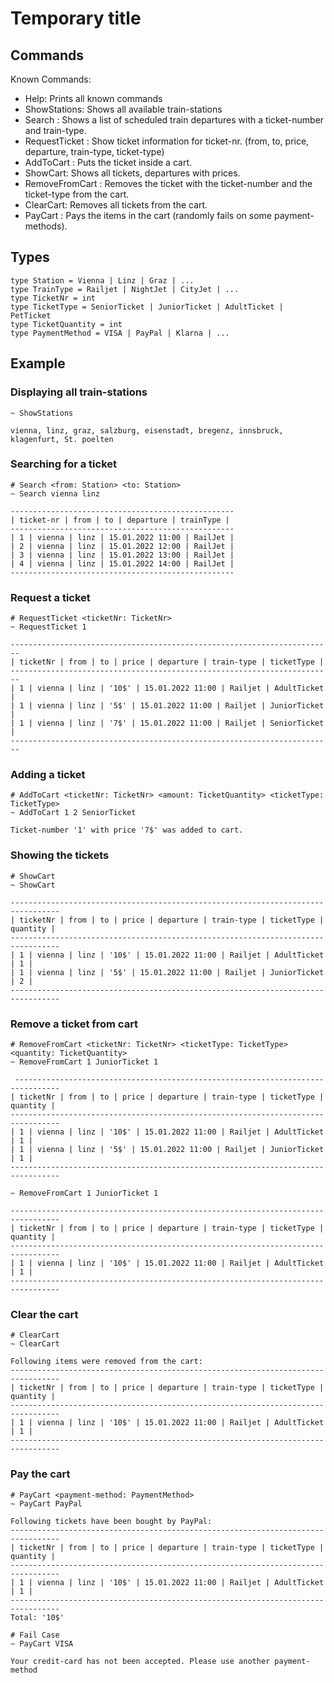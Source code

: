 # Temporary title

## Commands

Known Commands:
- Help: Prints all known commands
- ShowStations: Shows all available train-stations
- Search <from> <to>: Shows a list of scheduled train departures with a ticket-number and train-type.
- RequestTicket <ticketNr>: Show ticket information for ticket-nr. (from, to, price, departure, train-type, ticket-type)
- AddToCart <ticketNr> <amount> <ticketType>: Puts the ticket inside a cart.
- ShowCart: Shows all tickets, departures with prices.
- RemoveFromCart <ticketNr> <ticketType> <quantity>: Removes the ticket with the ticket-number and the ticket-type from the cart.
- ClearCart: Removes all tickets from the cart.
- PayCart <payment-method>: Pays the items in the cart (randomly fails on some payment-methods).

## Types
```f#
type Station = Vienna | Linz | Graz | ...
type TrainType = Railjet | NightJet | CityJet | ...
type TicketNr = int
type TicketType = SeniorTicket | JuniorTicket | AdultTicket | PetTicket
type TicketQuantity = int
type PaymentMethod = VISA | PayPal | Klarna | ...
```

## Example

### Displaying all train-stations
```shell
~ ShowStations

vienna, linz, graz, salzburg, eisenstadt, bregenz, innsbruck, klagenfurt, St. poelten
```

### Searching for a ticket

```shell
# Search <from: Station> <to: Station>
~ Search vienna linz

--------------------------------------------------
| ticket-nr | from | to | departure | trainType |
--------------------------------------------------
| 1 | vienna | linz | 15.01.2022 11:00 | RailJet |
| 2 | vienna | linz | 15.01.2022 12:00 | RailJet |
| 3 | vienna | linz | 15.01.2022 13:00 | RailJet |
| 4 | vienna | linz | 15.01.2022 14:00 | RailJet |
--------------------------------------------------
```

### Request a ticket

```shell
# RequestTicket <ticketNr: TicketNr>
~ RequestTicket 1

------------------------------------------------------------------------
| ticketNr | from | to | price | departure | train-type | ticketType |
------------------------------------------------------------------------
| 1 | vienna | linz | '10$' | 15.01.2022 11:00 | Railjet | AdultTicket |
| 1 | vienna | linz | '5$' | 15.01.2022 11:00 | Railjet | JuniorTicket |
| 1 | vienna | linz | '7$' | 15.01.2022 11:00 | Railjet | SeniorTicket |
------------------------------------------------------------------------
```

### Adding a ticket

```shell
# AddToCart <ticketNr: TicketNr> <amount: TicketQuantity> <ticketType: TicketType>
~ AddToCart 1 2 SeniorTicket

Ticket-number '1' with price '7$' was added to cart.
```

### Showing the tickets
```shell
# ShowCart
~ ShowCart

---------------------------------------------------------------------------------
| ticketNr | from | to | price | departure | train-type | ticketType | quantity |
---------------------------------------------------------------------------------
| 1 | vienna | linz | '10$' | 15.01.2022 11:00 | Railjet | AdultTicket | 1 |
| 1 | vienna | linz | '5$' | 15.01.2022 11:00 | Railjet | JuniorTicket | 2 |
---------------------------------------------------------------------------------
```

### Remove a ticket from cart

```shell
# RemoveFromCart <ticketNr: TicketNr> <ticketType: TicketType> <quantity: TicketQuantity>
~ RemoveFromCart 1 JuniorTicket 1

 --------------------------------------------------------------------------------
| ticketNr | from | to | price | departure | train-type | ticketType | quantity |
---------------------------------------------------------------------------------
| 1 | vienna | linz | '10$' | 15.01.2022 11:00 | Railjet | AdultTicket | 1 |
| 1 | vienna | linz | '5$' | 15.01.2022 11:00 | Railjet | JuniorTicket | 1 |
---------------------------------------------------------------------------------

~ RemoveFromCart 1 JuniorTicket 1

---------------------------------------------------------------------------------
| ticketNr | from | to | price | departure | train-type | ticketType | quantity |
---------------------------------------------------------------------------------
| 1 | vienna | linz | '10$' | 15.01.2022 11:00 | Railjet | AdultTicket | 1 |
---------------------------------------------------------------------------------
```

### Clear the cart

```shell
# ClearCart
~ ClearCart

Following items were removed from the cart:
---------------------------------------------------------------------------------
| ticketNr | from | to | price | departure | train-type | ticketType | quantity |
---------------------------------------------------------------------------------
| 1 | vienna | linz | '10$' | 15.01.2022 11:00 | Railjet | AdultTicket | 1 |
---------------------------------------------------------------------------------
```

### Pay the cart

```shell
# PayCart <payment-method: PaymentMethod>
~ PayCart PayPal

Following tickets have been bought by PayPal:
---------------------------------------------------------------------------------
| ticketNr | from | to | price | departure | train-type | ticketType | quantity |
---------------------------------------------------------------------------------
| 1 | vienna | linz | '10$' | 15.01.2022 11:00 | Railjet | AdultTicket | 1 |
---------------------------------------------------------------------------------
Total: '10$'

# Fail Case
~ PayCart VISA

Your credit-card has not been accepted. Please use another payment-method
```
